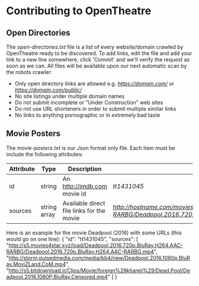 # Contributing to OpenTheatre

## Open Directories
The *open-directories.txt* file is a list of every website/domain crawled by OpenTheatre ready to be discovered. To add links, edit the file and add your link to a new line somewhere, click 'Commit' and we'll verify the request as soon as we can. All files will be available upon our next automatic scan by the robots crawler.

- Only open directory links are allowed e.g. *https://domain.com/* or *https://domain.com/public/*
- No site listings under multiple domain names
- Do not submit incomplete or "Under Construction" web sites
- Do not use URL shorteners in order to submit multiple similar links
- No links to anything pornographic or in extremely bad taste

## Movie Posters
The *movie-posters.txt* is our Json format only file. Each item must be include the following attributes:

| Attribute | Type | Description | Example |
| --- | --- | --- | --- |
| id | string | An http://imdb.com movie id | *tt1431045* |
| sources | string array | Available direct file links for the movie | *http://hostname.com/movies/Deadpool.2016.720p.BluRay.H264.AAC-RARBG/Deadpool.2016.720p.BluRay.H264.mp4/* |

Here is an example for the movie Deadpool (2016) with some URLs (this would go on one line):
{ "id": "tt1431045", "sources": [ "http://s5.movies4star.xyz/load/Deadpool.2016.720p.BluRay.H264.AAC-RARBG/Deadpool.2016.720p.BluRay.H264.AAC-RARBG.mp4", "http://storm.pulsedmedia.com/media/bb4/new/Deadpool.2016.1080p.BluRay.MoviZLand.CoM.mp4", "http://s5.bitdownload.ir/Clips/Movie/foreign%28khareji%29/Dead.Pool/Deadpool.2016.1080P.BluRay.Censored.mp4" ] }
